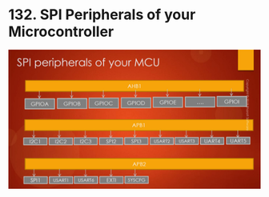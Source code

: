 # 132. SPI Peripherals of your Microcontroller



![01](https://github.com/knightsummon/Mastering-Microcontroller-and-Embedded-Driver-Development/blob/main/35.%20SPI%20Serial%20Clock%20Discussion/132.%20SPI%20Peripherals%20of%20your%20Microcontroller.assets/01.jpg)
